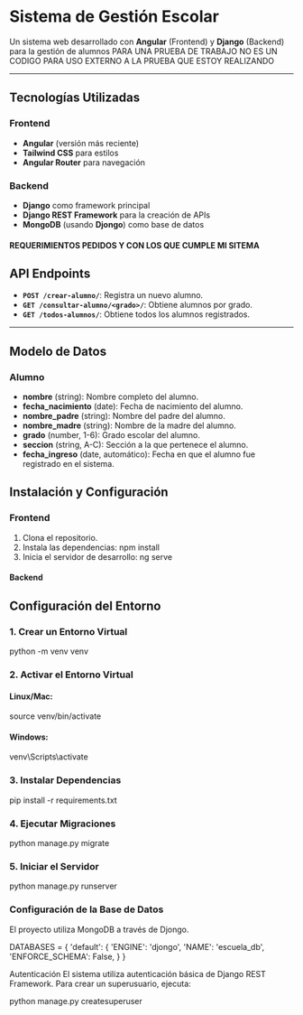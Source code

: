 # Sistema de Gestión Escolar

Un sistema web desarrollado con **Angular** (Frontend) y **Django** (Backend) para la gestión de alumnos PARA UNA PRUEBA DE TRABAJO NO ES UN CODIGO PARA USO EXTERNO A LA PRUEBA QUE ESTOY REALIZANDO

---

## Tecnologías Utilizadas

### Frontend

- **Angular** (versión más reciente)
- **Tailwind CSS** para estilos
- **Angular Router** para navegación

### Backend

- **Django** como framework principal
- **Django REST Framework** para la creación de APIs
- **MongoDB** (usando **Djongo**) como base de datos

#### REQUERIMIENTOS PEDIDOS Y CON LOS QUE CUMPLE MI SITEMA

## API Endpoints

- **`POST /crear-alumno/`**: Registra un nuevo alumno.
- **`GET /consultar-alumno/<grado>/`**: Obtiene alumnos por grado.
- **`GET /todos-alumnos/`**: Obtiene todos los alumnos registrados.

---

## Modelo de Datos

### Alumno

- **nombre** (string): Nombre completo del alumno.
- **fecha_nacimiento** (date): Fecha de nacimiento del alumno.
- **nombre_padre** (string): Nombre del padre del alumno.
- **nombre_madre** (string): Nombre de la madre del alumno.
- **grado** (number, 1-6): Grado escolar del alumno.
- **seccion** (string, A-C): Sección a la que pertenece el alumno.
- **fecha_ingreso** (date, automático): Fecha en que el alumno fue registrado en el sistema.

## Instalación y Configuración

### Frontend

1. Clona el repositorio.
2. Instala las dependencias:
   npm install
3. Inicia el servidor de desarrollo:
   ng serve

#### Backend

## Configuración del Entorno

### 1. Crear un Entorno Virtual

python -m venv venv

### 2. Activar el Entorno Virtual

#### Linux/Mac:

source venv/bin/activate

#### Windows:

venv\Scripts\activate

### 3. Instalar Dependencias

pip install -r requirements.txt

### 4. Ejecutar Migraciones

python manage.py migrate

### 5. Iniciar el Servidor

python manage.py runserver

### Configuración de la Base de Datos

El proyecto utiliza MongoDB a través de Djongo.

DATABASES = {
'default': {
'ENGINE': 'djongo',
'NAME': 'escuela_db',
'ENFORCE_SCHEMA': False,
}
}

Autenticación
El sistema utiliza autenticación básica de Django REST Framework. Para crear un superusuario, ejecuta:

python manage.py createsuperuser
